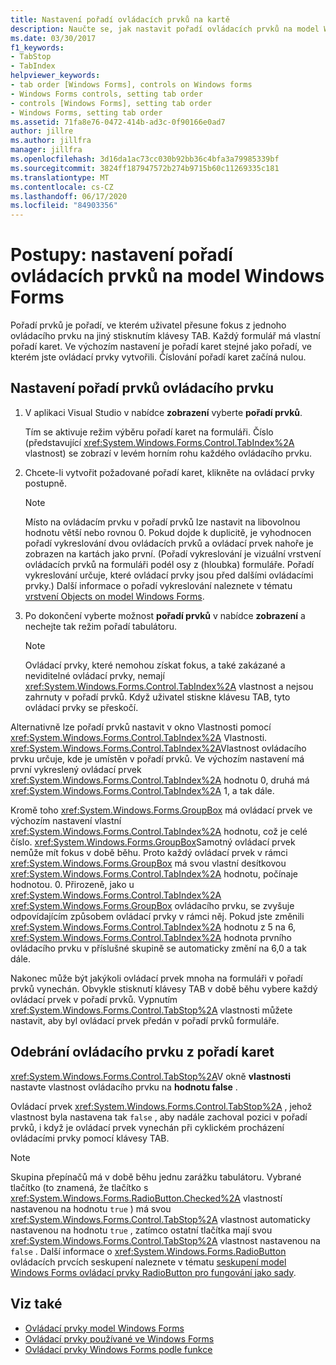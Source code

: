 ```yaml
---
title: Nastavení pořadí ovládacích prvků na kartě
description: Naučte se, jak nastavit pořadí ovládacích prvků na model Windows Forms. Nastavte pořadí ovládacích prvků pomocí sady Visual Studio nebo použijte vlastnost TabIndex v okno Vlastnosti.
ms.date: 03/30/2017
f1_keywords:
- TabStop
- TabIndex
helpviewer_keywords:
- tab order [Windows Forms], controls on Windows forms
- Windows Forms controls, setting tab order
- controls [Windows Forms], setting tab order
- Windows Forms, setting tab order
ms.assetid: 71fa8e76-0472-414b-ad3c-0f90166e0ad7
author: jillre
ms.author: jillfra
manager: jillfra
ms.openlocfilehash: 3d16da1ac73cc030b92bb36c4bfa3a79985339bf
ms.sourcegitcommit: 3824ff187947572b274b9715b60c11269335c181
ms.translationtype: MT
ms.contentlocale: cs-CZ
ms.lasthandoff: 06/17/2020
ms.locfileid: "84903356"
---
```

# <a name="how-to-set-the-tab-order-on-windows-forms"></a>Postupy: nastavení pořadí ovládacích prvků na model Windows Forms

Pořadí prvků je pořadí, ve kterém uživatel přesune fokus z jednoho ovládacího prvku na jiný stisknutím klávesy TAB. Každý formulář má vlastní pořadí karet. Ve výchozím nastavení je pořadí karet stejné jako pořadí, ve kterém jste ovládací prvky vytvořili. Číslování pořadí karet začíná nulou.

## <a name="to-set-the-tab-order-of-a-control"></a>Nastavení pořadí prvků ovládacího prvku

1. V aplikaci Visual Studio v nabídce **zobrazení** vyberte **pořadí prvků**.

   Tím se aktivuje režim výběru pořadí karet na formuláři. Číslo (představující <xref:System.Windows.Forms.Control.TabIndex%2A> vlastnost) se zobrazí v levém horním rohu každého ovládacího prvku.

2. Chcete-li vytvořit požadované pořadí karet, klikněte na ovládací prvky postupně.

   > [!NOTE]
   > Místo na ovládacím prvku v pořadí prvků lze nastavit na libovolnou hodnotu větší nebo rovnou 0. Pokud dojde k duplicitě, je vyhodnocen pořadí vykreslování dvou ovládacích prvků a ovládací prvek nahoře je zobrazen na kartách jako první. (Pořadí vykreslování je vizuální vrstvení ovládacích prvků na formuláři podél osy z (hloubka) formuláře. Pořadí vykreslování určuje, které ovládací prvky jsou před dalšími ovládacími prvky.) Další informace o pořadí vykreslování naleznete v tématu [vrstvení Objects on model Windows Forms](how-to-layer-objects-on-windows-forms.md).

3. Po dokončení vyberte možnost **pořadí prvků** v nabídce **zobrazení** a nechejte tak režim pořadí tabulátoru.

   > [!NOTE]
   > Ovládací prvky, které nemohou získat fokus, a také zakázané a neviditelné ovládací prvky, nemají <xref:System.Windows.Forms.Control.TabIndex%2A> vlastnost a nejsou zahrnuty v pořadí prvků. Když uživatel stiskne klávesu TAB, tyto ovládací prvky se přeskočí.

Alternativně lze pořadí prvků nastavit v okno Vlastnosti pomocí <xref:System.Windows.Forms.Control.TabIndex%2A> Vlastnosti. <xref:System.Windows.Forms.Control.TabIndex%2A>Vlastnost ovládacího prvku určuje, kde je umístěn v pořadí prvků. Ve výchozím nastavení má první vykreslený ovládací prvek <xref:System.Windows.Forms.Control.TabIndex%2A> hodnotu 0, druhá má <xref:System.Windows.Forms.Control.TabIndex%2A> 1, a tak dále.

Kromě toho <xref:System.Windows.Forms.GroupBox> má ovládací prvek ve výchozím nastavení vlastní <xref:System.Windows.Forms.Control.TabIndex%2A> hodnotu, což je celé číslo. <xref:System.Windows.Forms.GroupBox>Samotný ovládací prvek nemůže mít fokus v době běhu. Proto každý ovládací prvek v rámci <xref:System.Windows.Forms.GroupBox> má svou vlastní desítkovou <xref:System.Windows.Forms.Control.TabIndex%2A> hodnotu, počínaje hodnotou. 0. Přirozeně, jako u <xref:System.Windows.Forms.Control.TabIndex%2A> <xref:System.Windows.Forms.GroupBox> ovládacího prvku, se zvyšuje odpovídajícím způsobem ovládací prvky v rámci něj. Pokud jste změnili <xref:System.Windows.Forms.Control.TabIndex%2A> hodnotu z 5 na 6, <xref:System.Windows.Forms.Control.TabIndex%2A> hodnota prvního ovládacího prvku v příslušné skupině se automaticky změní na 6,0 a tak dále.

Nakonec může být jakýkoli ovládací prvek mnoha na formuláři v pořadí prvků vynechán. Obvykle stisknutí klávesy TAB v době běhu vybere každý ovládací prvek v pořadí prvků. Vypnutím <xref:System.Windows.Forms.Control.TabStop%2A> vlastnosti můžete nastavit, aby byl ovládací prvek předán v pořadí prvků formuláře.

## <a name="to-remove-a-control-from-the-tab-order"></a>Odebrání ovládacího prvku z pořadí karet

<xref:System.Windows.Forms.Control.TabStop%2A>V okně **vlastnosti** nastavte vlastnost ovládacího prvku na **hodnotu false** .

Ovládací prvek <xref:System.Windows.Forms.Control.TabStop%2A> , jehož vlastnost byla nastavena tak `false` , aby nadále zachoval pozici v pořadí prvků, i když je ovládací prvek vynechán při cyklickém procházení ovládacími prvky pomocí klávesy TAB.

> [!NOTE]
> Skupina přepínačů má v době běhu jednu zarážku tabulátoru. Vybrané tlačítko (to znamená, že tlačítko s <xref:System.Windows.Forms.RadioButton.Checked%2A> vlastností nastavenou na hodnotu `true` ) má svou <xref:System.Windows.Forms.Control.TabStop%2A> vlastnost automaticky nastavenou na hodnotu `true` , zatímco ostatní tlačítka mají svou <xref:System.Windows.Forms.Control.TabStop%2A> vlastnost nastavenou na `false` . Další informace o <xref:System.Windows.Forms.RadioButton> ovládacích prvcích seskupení naleznete v tématu [seskupení model Windows Forms ovládací prvky RadioButton pro fungování jako sady](how-to-group-windows-forms-radiobutton-controls-to-function-as-a-set.md).

## <a name="see-also"></a>Viz také

- [Ovládací prvky model Windows Forms](index.md)
- [Ovládací prvky používané ve Windows Forms](controls-to-use-on-windows-forms.md)
- [Ovládací prvky Windows Forms podle funkce](windows-forms-controls-by-function.md)
